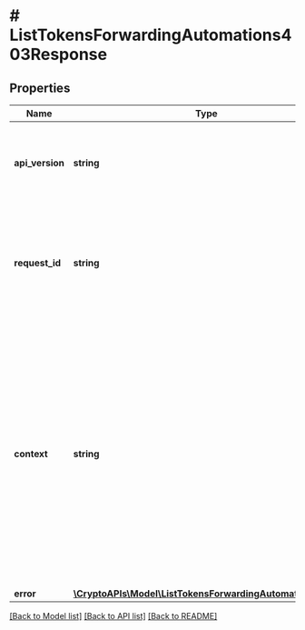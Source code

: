 # # ListTokensForwardingAutomations403Response

## Properties

Name | Type | Description | Notes
------------ | ------------- | ------------- | -------------
**api_version** | **string** | Specifies the version of the API that incorporates this endpoint. |
**request_id** | **string** | Defines the ID of the request. The &#x60;requestId&#x60; is generated by Crypto APIs and it&#39;s unique for every request. |
**context** | **string** | In batch situations the user can use the context to correlate responses with requests. This property is present regardless of whether the response was successful or returned as an error. &#x60;context&#x60; is specified by the user. | [optional]
**error** | [**\CryptoAPIs\Model\ListTokensForwardingAutomationsE403**](ListTokensForwardingAutomationsE403.md) |  |

[[Back to Model list]](../../README.md#models) [[Back to API list]](../../README.md#endpoints) [[Back to README]](../../README.md)
